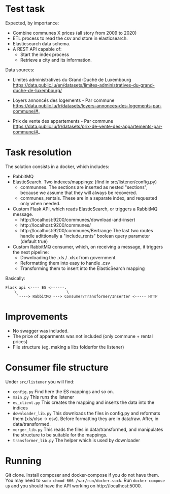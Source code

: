 # Test task

Expected, by importance: 
* Combine communes X prices (all story from 2009 to 2020)
* ETL process to read the csv and store in elasticsearch.
* Elasticsearch data schema.
* A REST API capable of:
    * Start the index process
    *  Retrieve a city and its information.

Data sources:

* Limites administratives du Grand-Duché de Luxembourg
https://data.public.lu/en/datasets/limites-administratives-du-grand-duche-de-luxembourg/

* Loyers annoncés des logements - Par commune
https://data.public.lu/fr/datasets/loyers-annonces-des-logements-par-commune/#_

* Prix de vente des appartements - Par commune
https://data.public.lu/fr/datasets/prix-de-vente-des-appartements-par-commune/#_


# Task resolution

The solution consists in a docker, which includes:
* RabbitMQ
* ElasticSearch. Two indexes/mappings: (find in src/listener/config.py)
    * communnes. The sections are inserted as nested "sections", because we assume that they will always be recovered.
    * communes_rentals. These are in a separate index, and requested only when needed.
* Custom Flask API, which reads ElasticSearch, or triggers a RabbitMQ message.
    * http://localhost:9200/communes/download-and-insert
    * http://localhost:9200/communes/
    * http://localhost:9200/communes/Bertrange
    The last two routes handle adittionally a "include_rents" boolean query parameter (default true)
* Custom RabbitMQ consumer, which, on receiving a message, it triggers the next pipeline:
    * Downloading the .xls / .xlsx from government.
    * Reformatting them into easy to handle .csv
    * Transforming them to insert into the ElasticSearch mapping


Basically:
```
Flask api <---- ES <------.
    \                      \
     `----> RabbitMQ ---> Consumer/Transformer/Inserter <----- HTTP
```

# Improvements

* No swagger was included.
* The price of apparments was not included (only commune + rental prices)
* File structure (eg. making a libs folderfor the listener)

# Consumer file structure
Under `src/listener` you will find:

* `config.py` Find here the ES mappings and so on.
* `main.py` This runs the listener
* `es_client.py` This creates the mapping and inserts the data into the indices
* `downloader_lib.py` This downloads the files in config.py and reformats them (xls/xlsx -> csv). Before formatting they are in data/raw. After, in data/transformed.
* `merger_lib.py` This reads the files in data/transformed, and manipulates the structure to be suitable for the mappings.
* `transformer_lib.py` The helper which is used by downloader

# Running

Git clone.
Install composer and docker-compose if you do not have them.
You may need to `sudo chmod 666 /var/run/docker.sock`.
Run `docker-compose up` and you should have the API working on http://localhost:5000.

